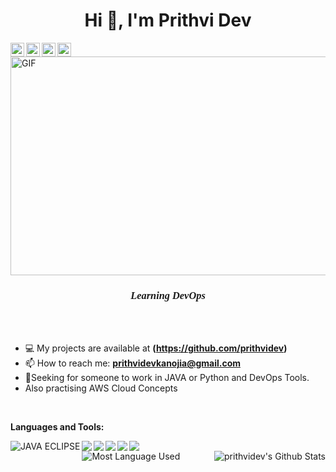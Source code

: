 <h1 align="center">Hi 👋, I'm Prithvi Dev</h1>

  <a href="https://twitter.com/PrithviDev6">
    <img align="left" alt="Prithvi Dev | Twitter" width="22px" src="https://cdn.jsdelivr.net/npm/simple-icons@v3/icons/twitter.svg" />
  </a>
  <a href="https://www.linkedin.com/in/prithvi-d-8139b4131/">
    <img align="left" alt="Prithvi's LinkedIN" width="22px" src="https://cdn.jsdelivr.net/npm/simple-icons@v3/icons/linkedin.svg" />
  </a>
  <a href="https://medium.com/@prithvidevkanojia1">
    <img align="left" alt="Prithvi's Medium" width="22px" src="https://cdn.jsdelivr.net/npm/simple-icons@v3/icons/medium.svg" />
  </a>
  <a href="https://www.instagram.com/prithvi__dev/?hl=en">
    <img align="left" alt="Prithvi's Instagram" width="22px" src="https://cdn.jsdelivr.net/npm/simple-icons@v3/icons/instagram.svg" />
  </a>

<img align="center" height="350" width="600" alt="GIF" src="https://stormotion.io/blog/content/images/2018/12/developer.gif" />

<h3 align="center" style="font-family: Times New Roman;"><b><i>Learning DevOps</h3></i></b>

<br />
<br />

- 💻 My projects are available at **(https://github.com/prithvidev)**
- 📫 How to reach me: **prithvidevkanojia@gmail.com**
- 👨‍Seeking for someone to work in JAVA or Python and DevOps Tools.
- Also practising AWS Cloud Concepts 

<br /> 

**Languages and Tools:**  

<img align="left" alt="JAVA ECLIPSE" src="https://img.icons8.com/office/40/000000/java-eclipse.png"/>
<img align="left" src="https://img.icons8.com/color/48/000000/java-coffee-cup-logo.png"/>
<img align="left" src="https://img.icons8.com/color/48/000000/python.png"/>
<img align="left" src="https://img.icons8.com/windows/40/000000/netbeans.png"/>
<img align="left" src="https://img.icons8.com/ios-filled/50/000000/mysql-logo.png"/>
<img src="https://img.icons8.com/color/48/000000/pycharm.png"/>

<br />
<img align="left" alt="Most Language Used" src="https://github-readme-stats.vercel.app/api/top-langs/?username=prithvidev">
<img align="right" alt="prithvidev's Github Stats" src="https://github-readme-stats.vercel.app/api?username=prithvidev&show_icons=true&theme=onedark">
